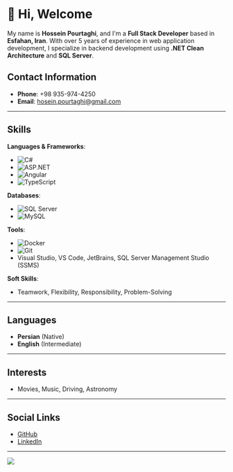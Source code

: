 # 👋 Hi, Welcome

My name is **Hossein Pourtaghi**, and I'm a **Full Stack Developer** based in **Esfahan, Iran**. With over 5 years of experience in web application development, I specialize in backend development using **.NET Clean Architecture** and **SQL Server**.

## Contact Information
- **Phone**: +98 935-974-4250
- **Email**: [hosein.pourtaghi@gmail.com](mailto:hosein.pourtaghi@gmail.com)

---

## Skills

**Languages & Frameworks**:
- ![C#](https://img.shields.io/badge/C%23-239120?style=for-the-badge&logo=c-sharp&logoColor=white)
- ![ASP.NET](https://img.shields.io/badge/ASP.NET-512BD4?style=for-the-badge&logo=aspnet&logoColor=white)
- ![Angular](https://img.shields.io/badge/Angular-FF0000?style=for-the-badge&logo=angular&logoColor=white)
- ![TypeScript](https://img.shields.io/badge/-TypeScript-05122A?style=flat&logo=typescript)

**Databases**:
- ![SQL Server](https://img.shields.io/badge/SQL_Server-CC2927?style=for-the-badge&logo=microsoft-sql-server&logoColor=white)
- ![MySQL](https://img.shields.io/badge/MySQL-4479A1?style=for-the-badge&logo=mysql&logoColor=white)

**Tools**:
- ![Docker](https://img.shields.io/badge/-Docker-05122A?style=flat&logo=docker)
- ![Git](https://img.shields.io/badge/-Git-05122A?style=flat&logo=git)
- Visual Studio, VS Code, JetBrains, SQL Server Management Studio (SSMS)

**Soft Skills**:
- Teamwork, Flexibility, Responsibility, Problem-Solving

---

## Languages
- **Persian** (Native)
- **English** (Intermediate)

---

## Interests
- Movies, Music, Driving, Astronomy

---

## Social Links
- [GitHub](https://github.com/hosein-pourtaghi)
- [LinkedIn](https://www.linkedin.com/in/hosein-pourtaghi/)

---

![](https://komarev.com/ghpvc/?username=hosein-pourtaghi&style=plastic)
